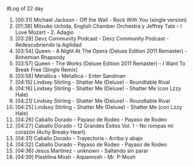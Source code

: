 #Log of 22 day

1. [00:31] Michael Jackson - Off the Wall - Rock With You (single version)
1. [01:38] Mitsuko Uchida, English Chamber Orchestra y Jeffrey Tate - I Love Mozart - 2. Adagio
1. [03:28] Devz Community Podcast - Devz Community Podcast - Redescubriendo la Agilidad
1. [03:54] Queen - A Night At The Opera (Deluxe Edition 2011 Remaster) - Bohemian Rhapsody
1. [03:57] Queen - The Works (Deluxe Edition 2011 Remaster) - I Want To Break Free (Single Remix)
1. [03:58] Metallica - Metallica - Enter Sandman
1. [04:15] Lindsey Stirling - Shatter Me (Deluxe) - Roundtable Rival
1. [04:16] Lindsey Stirling - Shatter Me (Deluxe) - Shatter Me (con Lzzy Hale)
1. [04:21] Lindsey Stirling - Shatter Me (Deluxe) - Roundtable Rival
1. [04:25] Lindsey Stirling - Shatter Me (Deluxe) - Shatter Me (con Lzzy Hale)
1. [04:26] Caballo Dorado - Payaso de Rodeo - Payaso de Rodeo
1. [04:27] Caballo Dorado - 12 Grandes Éxitos Vol. 1 - No rompas mi corazón (Achy Breaky Heart)
1. [04:31] Caballo Dorado - Trayectoria - Arriba y abajo
1. [04:32] Caballo Dorado - Payaso de Rodeo - Payaso de Rodeo
1. [04:36] Jesus Martinez - unknown - Saltando sin parar
1. [04:39] Plastilina Mosh - Aquamosh - Mr. P-Mosh
